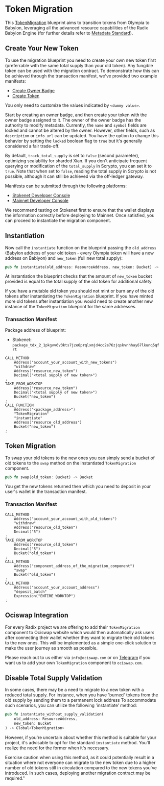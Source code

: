 # Token Migration

This [TokenMigration](token_migration/src/lib.rs) blueprint aims to transition tokens from Olympia to Babylon, leveraging all the advanced resource capabilities of the Radix Babylon Engine (for further details refer to [Metadata Standard](https://docs-babylon.radixdlt.com/main/standards/metadata-standard-introduction.html)).

## Create Your New Token
To use the migration blueprint you need to create your own new token first (preferrable with the same total supply than your old token).
Any fungible token can be used with the migration contract. To demonstrate how this can be achieved through the transaction manifest, we've provided two example manifests:

- [Create Owner Badge](token_migration/manifests/create_owner_badge.rtm)
- [Create Token](token_migration/manifests/create_token.rtm)

You only need to customize the values indicated by `<dummy value>`.

Start by creating an owner badge, and then create your token with the owner badge assigned to it.
The owner of the owner badge has the authority to modify metadata. Currently, the `name` and `symbol` fields are locked and cannot be altered by the owner.
However, other fields, such as `description` or `info_url` can be updated.
You have the option to change this behavior by setting the `locked` boolean flag to `true` but it's generally considered a fair trade-off.

By default, `track_total_supply` is set to `false` (second parameter), optimizing scalability for sharded Xian. If you don't anticipate frequent querying or modification of the `total_supply` in Scrypto, you can set it to `true`. Note that when set to `false`, reading the total supply in Scrypto is not possible, although it can still be achieved via the off-ledger gateway.

Manifests can be submitted through the following platforms:
- [Stokenet Developer Console](https://stokenet-console.radixdlt.com)
- [Mainnet Developer Console](https://console.radixdlt.com)

We recommend testing on Stokenet first to ensure that the wallet displays the information correctly before deploying to Mainnet. Once satisfied, you can proceed to instantiate the migration component.

## Instantiation
Now call the `instantiate` function on the blueprint passing the `old_address` (Babylon address of your old token - every Olympia token will have a new address on Bablyon) and `new_token` (full new total supply):

```rust
pub fn instantiate(old_address: ResourceAddress, new_token: Bucket) -> Global<TokenMigration>
```
At instantiation the blueprint checks that the amount of `new_token` bucket provided is equal to the total supply of the old token for additional safety.

If you have a mutable old token you should not mint or burn any of the old tokens after instantiating the `TokenMigration` blueprint. If you have minted more old tokens after instantiation you would need to create another new instance of the `TokenMigration` blueprint for the same addresses.

### Transaction Manifest
Package address of blueprint:
- Stokenet: `package_tdx_2_1pkgvv6v3kts7jze6prqlxmjd4cc2e76zjqskvnhhay67lkunq5qfrt`


```
CALL_METHOD
    Address("account_your_account_with_new_tokens")
    "withdraw"
    Address("resource_new_token")
    Decimal("<total supply of new token>")
;
TAKE_FROM_WORKTOP
    Address("resource_new_token")
    Decimal("<total supply of new token>")
    Bucket("new_token")
;
CALL_FUNCTION
    Address("<package_address>")
    "TokenMigration"
    "instantiate"
    Address("resource_old_address")
    Bucket("new_token")
;
```

## Token Migration
To swap your old tokens to the new ones you can simply send a bucket of old tokens to the `swap` method on the instantiated `TokenMigration` component.

```rust
pub fn swap(old_token: Bucket) -> Bucket
```

You get the new tokens returned then which you need to deposit in your user's wallet in the transaction manifest.

### Transaction Manifest
```
CALL_METHOD
    Address("account_your_account_with_old_tokens")
    "withdraw"
    Address("resource_old_token")
    Decimal("5")
;
TAKE_FROM_WORKTOP
    Address("resource_old_token")
    Decimal("5")
    Bucket("old_token")
;
CALL_METHOD
    Address("component_address_of_the_migration_component")
    "swap"
    Bucket("old_token")
;
CALL_METHOD
    Address("account_your_account_address")
    "deposit_batch"
    Expression("ENTIRE_WORKTOP")
;
```

## Ociswap Integration

For every Radix project we are offering to add their `TokenMigration` component to Ociswap website which would then automatically ask users after connecting their wallet whether they want to migrate their old tokens to the new ones. This will be implemented as a simple one-click solution to make the user journey as smooth as possible.

Please reach out to us either via `info@ociswap.com` or on [Telegram](https://t.me/ociswap) if you want us to add your own `TokenMigration` component to `ociswap.com`.

## Disable Total Supply Validation
In some cases, there may be a need to migrate to a new token with a reduced total supply. For instance, when you have 'burned' tokens from the old supply by sending them to a permanent lock address
To accommodate such scenarios, you can utilize the following 'instantiate' method:
```rust
pub fn instantiate_without_supply_validation(
    old_address: ResourceAddress,
    new_token: Bucket
) -> Global<TokenMigration>
```
However, if you're uncertain about whether this method is suitable for your project, it's advisable to opt for the standard `instantiate` method. You'll realize the need for the former when it's necessary.

Exercise caution when using this method, as it could potentially result in a situation where not everyone can migrate to the new token due to a higher number of old tokens still in circulation compared to the new tokens you've introduced. In such cases, deploying another migration contract may be required."